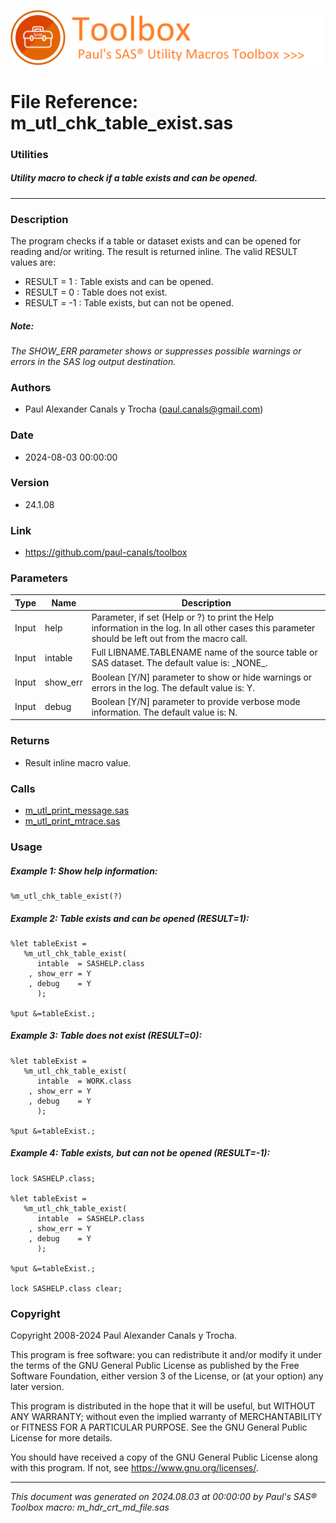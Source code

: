 ![../../misc/images/doc_banner.png](../../misc/images/doc_banner.png)
# 
# File Reference: m_utl_chk_table_exist.sas

### Utilities

##### Utility macro to check if a table exists and can be opened.

***

### Description
The program checks if a table or dataset exists and can be opened for reading and/or writing. The result is returned inline. The valid RESULT values are:

- RESULT \=  1 : Table exists and can be opened.
- RESULT \=  0 : Table does not exist.
- RESULT \= \-1 : Table exists, but can not be opened.



##### *Note:*
*The SHOW_ERR parameter shows or suppresses possible warnings or errors in the SAS log output destination.*

### Authors
* Paul Alexander Canals y Trocha (paul.canals@gmail.com)

### Date
* 2024-08-03 00:00:00

### Version
* 24.1.08

### Link
* https://github.com/paul-canals/toolbox

### Parameters
| Type | Name | Description |
| ---- | ---- | ----------- |
| Input | help | Parameter, if set (Help or ?) to print the Help information in the log. In all other cases this parameter should be left out from the macro call. |
| Input | intable | Full LIBNAME.TABLENAME name of the source table or SAS dataset. The default value is: \_NONE\_. |
| Input | show_err | Boolean [Y/N] parameter to show or hide warnings or errors in the log. The default value is: Y. |
| Input | debug | Boolean [Y/N] parameter to provide verbose mode information. The default value is: N. |

### Returns
* Result inline macro value.

### Calls
* [m_utl_print_message.sas](m_utl_print_message.md)
* [m_utl_print_mtrace.sas](m_utl_print_mtrace.md)

### Usage

##### Example 1: Show help information:
```sas
%m_utl_chk_table_exist(?)
```

##### Example 2: Table exists and can be opened (RESULT=1):
```sas
%let tableExist =
   %m_utl_chk_table_exist(
      intable  = SASHELP.class
    , show_err = Y
    , debug    = Y
      );

%put &=tableExist.;

```

##### Example 3: Table does not exist (RESULT=0):
```sas
%let tableExist =
   %m_utl_chk_table_exist(
      intable  = WORK.class
    , show_err = Y
    , debug    = Y
      );

%put &=tableExist.;

```

##### Example 4: Table exists, but can not be opened (RESULT=-1):
```sas
lock SASHELP.class;

%let tableExist =
   %m_utl_chk_table_exist(
      intable  = SASHELP.class
    , show_err = Y
    , debug    = Y
      );

%put &=tableExist.;

lock SASHELP.class clear;

```

### Copyright
Copyright 2008-2024 Paul Alexander Canals y Trocha. 
 
This program is free software: you can redistribute it and/or modify 
it under the terms of the GNU General Public License as published by 
the Free Software Foundation, either version 3 of the License, or 
(at your option) any later version. 
 
This program is distributed in the hope that it will be useful, 
but WITHOUT ANY WARRANTY; without even the implied warranty of 
MERCHANTABILITY or FITNESS FOR A PARTICULAR PURPOSE. See the 
GNU General Public License for more details. 
 
You should have received a copy of the GNU General Public License 
along with this program. If not, see <https://www.gnu.org/licenses/>. 


***
*This document was generated on 2024.08.03 at 00:00:00 by Paul's SAS&reg; Toolbox macro: m_hdr_crt_md_file.sas*
